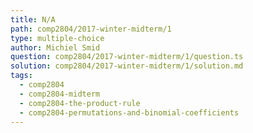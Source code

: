 ```yaml
---
title: N/A
path: comp2804/2017-winter-midterm/1
type: multiple-choice
author: Michiel Smid
question: comp2804/2017-winter-midterm/1/question.ts
solution: comp2804/2017-winter-midterm/1/solution.md
tags:
  - comp2804
  - comp2804-midterm
  - comp2804-the-product-rule
  - comp2804-permutations-and-binomial-coefficients
---
```

